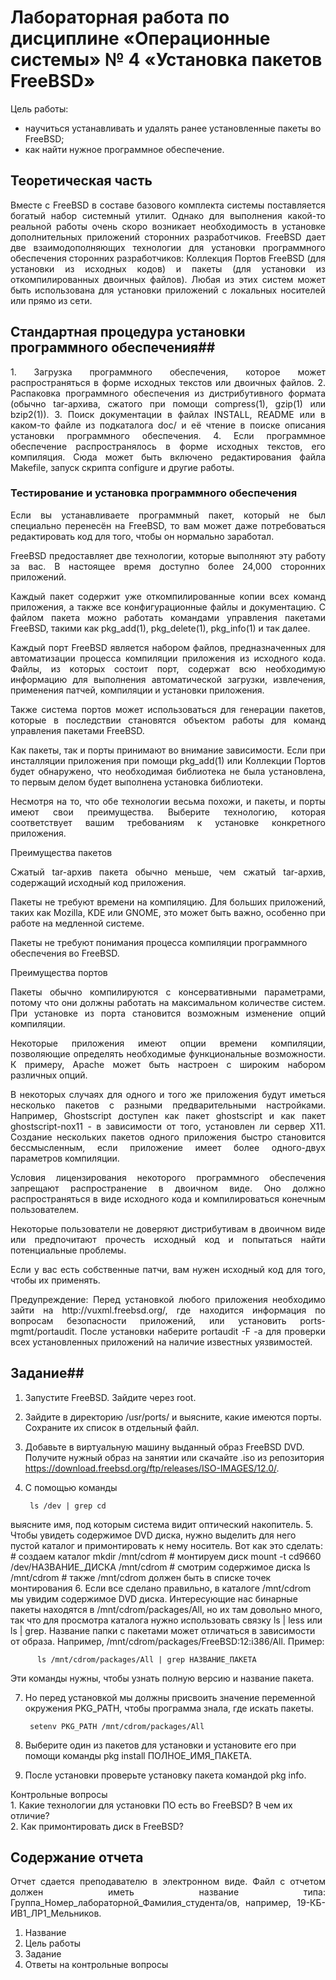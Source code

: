 
# Лабораторная работа по дисциплине «Операционные системы» № 4 **«Установка пакетов FreeBSD»** #
Цель работы:
- научиться устанавливать и удалять ранее установленные пакеты во FreeBSD;
- как найти нужное программное обеспечение.  
## Теоретическая часть ##

<p align="justify">Вместе с FreeBSD в составе базового комплекта системы поставляется богатый набор системный утилит. Однако для выполнения какой-то реальной работы очень скоро возникает необходимость в установке дополнительных приложений сторонних разработчиков. FreeBSD дает две взаимодополняющих технологии для установки программного обеспечения сторонних разработчиков: Коллекция Портов FreeBSD (для установки из исходных кодов) и пакеты (для установки из откомпилированных двоичных файлов). Любая из этих систем может быть использована для установки приложений с локальных носителей или прямо из сети.

## Стандартная процедура установки программного обеспечения##  
<p align="justify">
1. Загрузка программного обеспечения, которое может распространяться в форме исходных текстов или двоичных файлов.
2. Распаковка программного обеспечения из дистрибутивного формата (обычно tar-архива, сжатого при помощи compress(1), gzip(1) или bzip2(1)).
3. Поиск документации в файлах INSTALL, README или в каком-то файле из подкаталога doc/ и её чтение в поиске описания установки программного обеспечения.
4. Если программное обеспечение распространялось в форме исходных текстов, его компиляция. Сюда может быть включено редактирования файла Makefile, запуск скрипта configure и другие работы.

### Тестирование и установка программного обеспечения

<p align="justify">Если вы устанавливаете программный пакет, который не был специально перенесён на FreeBSD, то вам может даже потребоваться редактировать код для того, чтобы он нормально заработал.

<p align="justify">FreeBSD предоставляет две технологии, которые выполняют эту работу за вас. В настоящее время доступно более 24,000 сторонних приложений.

<p align="justify">Каждый пакет содержит уже откомпилированные копии всех команд приложения, а также все конфигурационные файлы и документацию. С файлом пакета можно работать командами управления пакетами FreeBSD, такими как pkg_add(1), pkg_delete(1), pkg_info(1) и так далее.

<p align="justify">Каждый порт FreeBSD является набором файлов, предназначенных для автоматизации процесса компиляции приложения из исходного кода. Файлы, из которых состоит порт, содержат всю необходимую информацию для выполнения автоматической загрузки, извлечения, применения патчей, компиляции и установки приложения.

<p align="justify">Также система портов может использоваться для генерации пакетов, которые в последствии становятся объектом работы для команд управления пакетами FreeBSD.

<p align="justify">Как пакеты, так и порты принимают во внимание зависимости. Если при инсталляции приложения при помощи pkg_add(1) или Коллекции Портов будет обнаружено, что необходимая библиотека не была установлена, то первым делом будет выполнена установка библиотеки.

<p align="justify">Несмотря на то, что обе технологии весьма похожи, и пакеты, и порты имеют свои преимущества. Выберите технологию, которая соответствует вашим требованиям к установке конкретного приложения.

Преимущества пакетов
<p align="justify">Сжатый tar-архив пакета обычно меньше, чем сжатый tar-архив, содержащий исходный код приложения.

<p align="justify">Пакеты не требуют времени на компиляцию. Для больших приложений, таких как Mozilla, KDE или GNOME, это может быть важно, особенно при работе на медленной системе.

Пакеты не требуют понимания процесса компиляции программного обеспечения во FreeBSD.

Преимущества портов
<p align="justify">Пакеты обычно компилируются с консервативными параметрами, потому что они должны работать на максимальном количестве систем. При установке из порта становится возможным изменение опций компиляции.

<p align="justify">Некоторые приложения имеют опции времени компиляции, позволяющие определять необходимые функциональные возможности. К примеру, Apache может быть настроен с широким набором различных опций.

<p align="justify">В некоторых случаях для одного и того же приложения будут иметься несколько пакетов с разными предварительными настройками. Например, Ghostscript доступен как пакет ghostscript и как пакет ghostscript-nox11 - в зависимости от того, установлен ли сервер X11. Создание нескольких пакетов одного приложения быстро становится бессмысленным, если приложение имеет более одного-двух параметров компиляции.

<p align="justify">Условия лицензирования некоторого программного обеспечения запрещают распространение в двоичном виде. Оно должно распространяться в виде исходного кода и компилироваться конечным пользователем.

<p align="justify">Некоторые пользователи не доверяют дистрибутивам в двоичном виде или предпочитают прочесть исходный код и попытаться найти потенциальные проблемы.

<p align="justify">Если у вас есть собственные патчи, вам нужен исходный код для того, чтобы их применять.


<p align="justify">Предупреждение: Перед установкой любого приложения необходимо зайти на http://vuxml.freebsd.org/, где находится информация по вопросам безопасности приложений, или установить ports-mgmt/portaudit. После установки наберите portaudit -F -a для проверки всех установленных приложений на наличие известных уязвимостей.



  ## Задание##
1. Запустите FreeBSD. Зайдите через root.  
2. Зайдите в директорию /usr/ports/ и выясните, какие имеются порты. Сохраните их список в отдельный файл.
3. Добавьте в виртуальную машину выданный образ FreeBSD DVD. Получите нужный образ на занятии или скачайте .iso из репозитория https://download.freebsd.org/ftp/releases/ISO-IMAGES/12.0/.
4. С помощью команды

        ls /dev | grep cd
выясните имя, под которым система видит оптический накопитель.
5. Чтобы увидеть содержимое DVD диска, нужно выделить для него пустой каталог и примонтировать к нему носитель. Вот как это сделать:
        # создаем каталог
        mkdir /mnt/cdrom
        # монтируем диск
        mount -t cd9660  /dev/НАЗВАНИЕ_ДИСКА  /mnt/cdrom
        # смотрим содержимое диска
        ls /mnt/cdrom
        # также /mnt/cdrom должен быть в списке точек монтирования
6.   Если все сделано правильно, в каталоге /mnt/cdrom мы увидим содержимое DVD диска. Интересующие нас бинарные пакеты находятся в /mnt/cdrom/packages/All, но их там довольно много, так что для просмотра каталога нужно использовать связку ls | less или ls | grep. Название папки с пакетами может отличаться в зависимости от образа. Например, /mnt/cdrom/packages/FreeBSD:12:i386/All.
Пример:

          ls /mnt/cdrom/packages/All | grep НАЗВАНИЕ_ПАКЕТА

Эти команды нужны, чтобы узнать полную версию и название пакета.

7. Но перед установкой мы должны присвоить значение переменной окружения PKG_PATH, чтобы программа знала, где искать пакеты.

        setenv PKG_PATH /mnt/cdrom/packages/All

8. Выберите один из пакетов для установки и установите его при помощи команды pkg install ПОЛНОЕ_ИМЯ_ПАКЕТА.
9. После установки проверьте установку пакета командой pkg info.

Контрольные вопросы  
                    1. Какие технологии для установки ПО есть во FreeBSD? В чем их отличие?  
                    2. Как примонтировать диск в FreeBSD?


## Содержание отчета ##
<p align="justify"> Отчет сдается преподавателю в электронном виде. Файл с отчетом должен иметь название типа: Группа_Номер_лабораторной_Фамилия_студента/ов, например, 19-КБ-ИВ1_ЛР1_Мельников.

1.	Название
2.	Цель работы
3.	Задание
4.	Ответы на контрольные вопросы
